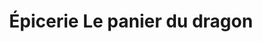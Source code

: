 ---
title: "Épicerie Le panier du dragon"
url: /montdragon/epicerie-le-panier-du-dragon/
shop: Lebensmittel
---